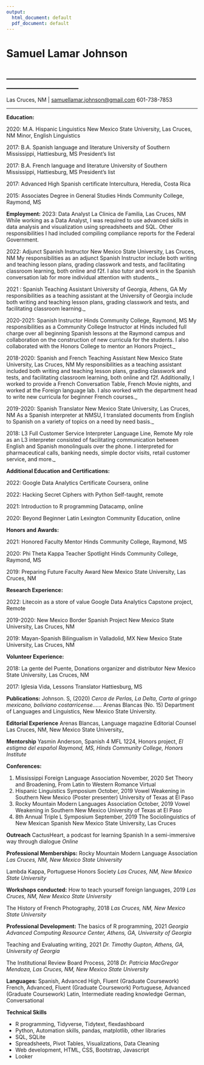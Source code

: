 ```yaml
---
output:
  html_document: default
  pdf_document: default
---
```

# Samuel Lamar Johnson

## _____________________________________________________________________


Las Cruces, NM | samuellamar.johnson@gmail.com
601-738-7853
_____________________________________________________________________

**Education:**

2020: M.A. Hispanic Linguistics
New Mexico State University, Las Cruces, NM
Minor, English Linguistics

2017: B.A. Spanish language and literature
University of Southern Mississippi, Hattiesburg, MS
President’s list

2017: B.A. French language and literature
University of Southern Mississippi, Hattiesburg, MS
President’s list

2017: Advanced High Spanish certificate
Intercultura, Heredia, Costa Rica

2015: Associates Degree in General Studies
Hinds Community College, Raymond, MS

**Employment:**
2023: Data Analyst
La Clinica de Familia, Las Cruces, NM
While working as a Data Analyst, I was required to use advanced skills in data analysis and visualization using spreadsheets and SQL. Other responsibilities I had included compiling compliance reports for the Federal Government.

2022: Adjunct Spanish Instructor
New Mexico State University, Las Cruces, NM
My responsibilities as an adjunct Spanish Instructor include both writing and
teaching lesson plans, grading classwork and tests, and facilitating classroom
learning, both online and f2f. I also tutor and work in the Spanish
conversation lab for more individual attention with students._

2021 : Spanish Teaching Assistant
University of Georgia, Athens, GA
My responsibilities as a teaching assistant at the University of Georgia
include both writing and teaching lesson plans, grading classwork and tests,
and facilitating classroom learning._

2020-2021: Spanish Instructor
Hinds Community College, Raymond, MS
My responsibilities as a Community College Instructor at Hinds included full
charge over all beginning Spanish lessons at the Raymond campus and
collaboration on the construction of new curricula for the students. I also
collaborated with the Honors College to mentor an Honors Project._

2018-2020: Spanish and French Teaching Assistant
New Mexico State University, Las Cruces, NM
My responsibilities as a teaching assistant included both writing and teaching
lesson plans, grading classwork and tests, and facilitating classroom
learning, both online and f2f. Additionally, I worked to provide a French
Conversation Table, French Movie nights, and worked at the Foreign
language lab. I also worked with the department head to write new curricula
for beginner French courses._

2019-2020: Spanish Translator
New Mexico State University, Las Cruces, NM
As a Spanish interpreter at NMSU, I translated documents from English to
Spanish on a variety of topics on a need by need basis._

2018: L3 Full Customer Service Interpreter
Language Line, Remote
My role as an L3 interpreter consisted of facilitating communication between
English and Spanish monolinguals over the phone. I interpreted for
pharmaceutical calls, banking needs, simple doctor visits, retail customer
service, and more._

**Additional Education and Certifications:**

2022: Google Data Analytics Certificate
Coursera, online

2022: Hacking Secret Ciphers with Python
Self-taught, remote

2021: Introduction to R programming
Datacamp, online

2020: Beyond Beginner Latin
Lexington Community Education, online

**Honors and Awards:**

2021: Honored Faculty Mentor
Hinds Community College, Raymond, MS

2020: Phi Theta Kappa Teacher Spotlight
Hinds Community College, Raymond, MS

2019: Preparing Future Faculty Award
New Mexico State University, Las Cruces, NM


**Research Experience:**

2022: Litecoin as a store of value
Google Data Analytics Capstone project, Remote

2019-2020: New Mexico Border Spanish Project
New Mexico State University, Las Cruces, NM

2019: Mayan-Spanish Bilingualism in Valladolid, MX
New Mexico State University, Las Cruces, NM

**Volunteer Experience:**

2018: La gente del Puente, Donations organizer and distributor
New Mexico State University, Las Cruces, NM

2017: Iglesia Vida, Lessons Translator
Hattiesburg, MS

**Publications:**
Johnson. S, (2020) _Cerca de Perlas, La Delta, Carta al gringo mexicano, boliviano
costarricense......_ Arenas Blancas (No. 15) Department of Languages and Linguistics,
New Mexico State University.

**Editorial Experience**
Arenas Blancas, Language magazine
Editorial Counsel
Las Cruces, NM, New Mexico State University_

**Mentorship**
Yasmin Anderson, Spanish 4 MFL 1224,
Honors project, _El estigma del español
Raymond, MS, Hinds Community College,
Honors Institute_

**Conferences:**
1. Mississippi Foreign Language Association
November, 2020
Set Theory and Broadening, From Latin to Western Romance
Virtual
2. Hispanic Linguistics Symposium
October, 2019
Vowel Weakening in Southern New Mexico (Poster presenter)
University of Texas at El Paso
3. Rocky Mountain Modern Languages Association
October, 2019
Vowel Weakening in Southern New Mexico
University of Texas at El Paso
4. 8th Annual Triple L Symposium
September, 2019
The Sociolinguistics of New Mexican Spanish
New Mexico State University, Las Cruces

**Outreach**
CactusHeart, a podcast for learning Spanish
In a semi-immersive way through dialogue
_Online_

**Professional Memberships:**
Rocky Mountain Modern Language Association
_Las Cruces, NM, New Mexico State University_

Lambda Kappa, Portuguese Honors Society
_Las Cruces, NM, New Mexico State University_

**Workshops conducted:**
How to teach yourself foreign languages, 2019
_Las Cruces, NM, New Mexico State University_

The History of French Photography, 2018
_Las Cruces, NM, New Mexico State University_

**Professional Development:**
The basics of R programming, 2021
_Georgia Advanced Computing Resource Center,
Athens, GA, University of Georgia_

Teaching and Evaluating writing, 2021
_Dr. Timothy Gupton,
Athens, GA, University of Georgia_

The Institutional Review Board Process, 2018
_Dr. Patricia MacGregor Mendoza,
Las Cruces, NM, New Mexico State University_

**Languages:**
Spanish, Advanced High, Fluent (Graduate Coursework)
French, Advanced, Fluent (Graduate Coursework)
Portuguese, Advanced (Graduate Coursework)
Latin, Intermediate reading knowledge
German, Conversational

**Technical Skills**

- R programming, Tidyverse, Tidytext, flexdashboard
- Python, Automation skills, pandas, matplotlib, other libraries
- SQL, SQLite
- Spreadsheets, Pivot Tables, Visualizations, Data Cleaning
- Web development, HTML, CSS, Bootstrap, Javascript
- Looker

